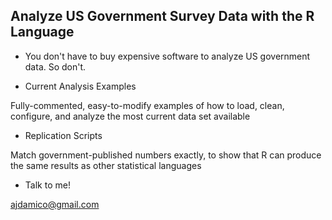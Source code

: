 Analyze US Government Survey Data with the R Language
---------

* You don't have to buy expensive software to analyze US government data.  So don't.


* Current Analysis Examples

Fully-commented, easy-to-modify examples of how to load, clean, configure, and analyze the most current data set available


* Replication Scripts

Match government-published numbers exactly, to show that R can produce the same results as other statistical languages



* Talk to me!

[ajdamico@gmail.com](mailto:ajdamico@gmail.com)
